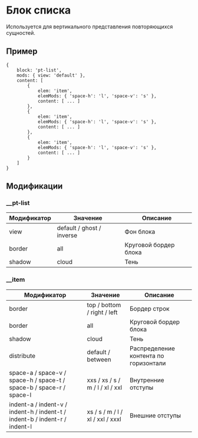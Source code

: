 # Блок списка
Используется для вертикального представления повторяющихся сущностей.

## Пример
```
{
	block: 'pt-list',
	mods: { view: 'default' },
	content: [
		{
			elem: 'item',
			elemMods: { 'space-h': 'l', 'space-v': 's' },
			content: [ ... ]
		},
		{
			elem: 'item',
			elemMods: { 'space-h': 'l', 'space-v': 's' },
			content: [ ... ]
		},
		{
			elem: 'item',
			elemMods: { 'space-h': 'l', 'space-v': 's' },
			content: [ ... ]
		}
	]
}
```


## Модификации

### __pt-list

| Модификатор | Значение                     | Описание                |  
| ----------- | ---------------------------- | ----------------------- |
| view        | default / ghost / inverse    | Фон блока               |
| border      | all                          | Круговой бордер блока   |
| shadow      | cloud                        | Тень                    |


### __item

| Модификатор | Значение                        | Описание                |  
| ----------- | ------------------------------- | ----------------------- |
| border      | top / bottom / right / left     | Бордер строк            |
| border      | all                             | Круговой бордер блока   |
| shadow      | cloud                           | Тень                    |
| distribute      | default / between           | Распределение контента по горизонтали |
| space-a / space-v / space-h / space-t / space-b / space-r / space-l | xxs / xs / s / m / l / xl / xxl    | Внутренние отступы |
| indent-a / indent-v / indent-h / indent-t / indent-b / indent-r / indent-l | xs / s / m / l / xl / xxl / xxxl | Внешние отступы |






